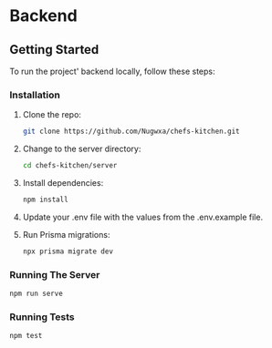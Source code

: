 # Backend

## Getting Started

To run the project' backend locally, follow these steps:

### Installation

1. Clone the repo:

   ```bash
   git clone https://github.com/Nugwxa/chefs-kitchen.git
   ```

2. Change to the server directory:

   ```bash
   cd chefs-kitchen/server
   ```

3. Install dependencies:

   ```bash
   npm install
   ```

4. Update your .env file with the values from the .env.example file.

5. Run Prisma migrations:

   ```bash
   npx prisma migrate dev
   ```

### Running The Server

```bash
npm run serve
```

### Running Tests

```bash
npm test
```
